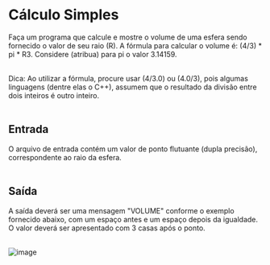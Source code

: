 # Cálculo Simples
Faça um programa que calcule e mostre o volume de uma esfera sendo fornecido o valor de seu raio (R). A fórmula para calcular o volume é: (4/3) * pi * R3. Considere (atribua) para pi o valor 3.14159.<br><br>

Dica: Ao utilizar a fórmula, procure usar (4/3.0) ou (4.0/3), pois algumas linguagens (dentre elas o C++), assumem que o resultado da divisão entre dois inteiros é outro inteiro.<br><br>

## Entrada
O arquivo de entrada contém um valor de ponto flutuante (dupla precisão), correspondente ao raio da esfera.<br><br>

## Saída
A saída deverá ser uma mensagem "VOLUME" conforme o exemplo fornecido abaixo, com um espaço antes e um espaço depois da igualdade. O valor deverá ser apresentado com 3 casas após o ponto.<br><br>

![image](https://github.com/user-attachments/assets/5f01b9d7-5fda-4e52-ab8a-d2d654cb6510)
